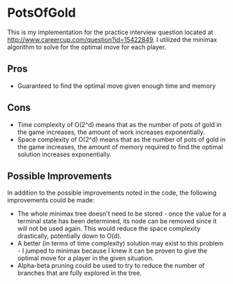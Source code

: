 PotsOfGold
==========

This is my implementation for the practice interview question located at http://www.careercup.com/question?id=15422849. I utilized the minimax algorithm to solve for the optimal move for each player.

Pros
----
* Guaranteed to find the optimal move given enough time and memory

Cons
----
* Time complexity of O(2^d) means that as the number of pots of gold in the game increases, the amount of work increases exponentially.
* Space complexity of O(2^d) means that as the number of pots of gold in the game increases, the amount of memory required to find the optimal solution increases exponentially.

Possible Improvements
---------------------
In addition to the possible improvements noted in the code, the following improvements could be made:
* The whole minimax tree doesn't need to be stored - once the value for a terminal state has been determined, its node can be removed since it will not be used again. This would reduce the space complexity drastically, potentially down to O(d).
* A better (in terms of time complexity) solution may exist to this problem - I jumped to minimax because I knew it can be proven to give the optimal move for a player in the given situation.
* Alpha-beta pruning could be used to try to reduce the number of branches that are fully explored in the tree.
